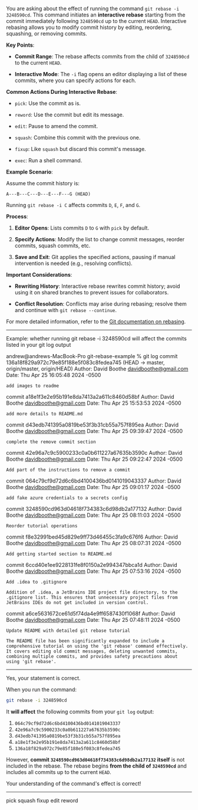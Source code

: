 You are asking about the effect of running the command `git rebase -i 3248590cd`. This command initiates an **interactive rebase** starting from the commit immediately following `3248590cd` up to the current `HEAD`. Interactive rebasing allows you to modify commit history by editing, reordering, squashing, or removing commits.

**Key Points**:

- **Commit Range**: The rebase affects commits from the child of `3248590cd` to the current `HEAD`.

- **Interactive Mode**: The `-i` flag opens an editor displaying a list of these commits, where you can specify actions for each.

**Common Actions During Interactive Rebase**:

- `pick`: Use the commit as is.

- `reword`: Use the commit but edit its message.

- `edit`: Pause to amend the commit.

- `squash`: Combine this commit with the previous one.

- `fixup`: Like `squash` but discard this commit's message.

- `exec`: Run a shell command.

**Example Scenario**:

Assume the commit history is:

```
A---B---C---D---E---F---G (HEAD)
```

Running `git rebase -i C` affects commits `D`, `E`, `F`, and `G`.

**Process**:

1. **Editor Opens**: Lists commits `D` to `G` with `pick` by default.

2. **Specify Actions**: Modify the list to change commit messages, reorder commits, squash commits, etc.

3. **Save and Exit**: Git applies the specified actions, pausing if manual intervention is needed (e.g., resolving conflicts).

**Important Considerations**:

- **Rewriting History**: Interactive rebase rewrites commit history; avoid using it on shared branches to prevent issues for collaborators.

- **Conflict Resolution**: Conflicts may arise during rebasing; resolve them and continue with `git rebase --continue`.

For more detailed information, refer to the [Git documentation on rebasing](https://git-scm.com/docs/git-rebase). 


---

Example: whether running git rebase -i 3248590cd will affect the commits listed in your git log output


andrew@andrews-MacBook-Pro git-rebase-example % git log
commit 136a18f829a972c79e85f188e5f083c8fedea745 (HEAD -> master, origin/master, origin/HEAD)
Author: David Boothe <davidboothe@gmail.com>
Date:   Thu Apr 25 16:05:48 2024 -0500

    add images to readme

commit a18e1f3e2e95b191e8da7413a2a611c8460d58bf
Author: David Boothe <davidboothe@gmail.com>
Date:   Thu Apr 25 15:53:53 2024 -0500

    add more details to README.md

commit d43edb741395a0819be53f3b31cb55a757f895ea
Author: David Boothe <davidboothe@gmail.com>
Date:   Thu Apr 25 09:39:47 2024 -0500

    complete the remove commit section

commit 42e96a7c9c5900233c0a0b611227a67635b3590c
Author: David Boothe <davidboothe@gmail.com>
Date:   Thu Apr 25 09:22:47 2024 -0500

    Add part of the instructions to remove a commit

commit 064c79cf9d72d6c6bd4100436bd0141019043337
Author: David Boothe <davidboothe@gmail.com>
Date:   Thu Apr 25 09:01:17 2024 -0500

    add fake azure credentials to a secrets config

commit 3248590cd963d04618f734383c6d98db2a177132
Author: David Boothe <davidboothe@gmail.com>
Date:   Thu Apr 25 08:11:03 2024 -0500

    Reorder tutorial operations

commit f8e32991bed45d829e9ff73d46455c3fa9c676f6
Author: David Boothe <davidboothe@gmail.com>
Date:   Thu Apr 25 08:07:31 2024 -0500

    Add getting started section to README.md

commit 6ccd40e1ee9228131fe8f0150a2e994347bbca1d
Author: David Boothe <davidboothe@gmail.com>
Date:   Thu Apr 25 07:53:16 2024 -0500

    Add .idea to .gitignore
    
    Addition of .idea, a JetBrains IDE project file directory, to the .gitignore list. This ensures that unnecessary project files from JetBrains IDEs do not get included in version control.

commit a6ce5631672ce61d5f74da4e9ff6587430f1068f
Author: David Boothe <davidboothe@gmail.com>
Date:   Thu Apr 25 07:48:11 2024 -0500

    Update README with detailed git rebase tutorial
    
    The README file has been significantly expanded to include a comprehensive tutorial on using the 'git rebase' command effectively. It covers editing old commit messages, deleting unwanted commits, combining multiple commits, and provides safety precautions about using 'git rebase'.


---

Yes, your statement is correct.

When you run the command:

```bash
git rebase -i 3248590cd
```

It **will affect** the following commits from your `git log` output:

1. `064c79cf9d72d6c6bd4100436bd0141019043337`  
2. `42e96a7c9c5900233c0a0b611227a67635b3590c`  
3. `d43edb741395a0819be53f3b31cb55a757f895ea`  
4. `a18e1f3e2e95b191e8da7413a2a611c8460d58bf`  
5. `136a18f829a972c79e85f188e5f083c8fedea745`  

However, **commit `3248590cd963d04618f734383c6d98db2a177132` itself** is not included in the rebase. The rebase begins **from the child of `3248590cd`** and includes all commits up to the current `HEAD`.

Your understanding of the command's effect is correct!



---

pick
squash
fixup
edit
reword
